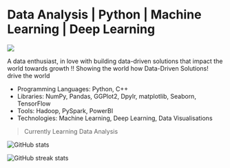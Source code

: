 
# Data Analysis | Python | Machine Learning | Deep Learning

<img src="giphy 3.webp" style="text-align:center;"></img>




A data enthusiast, in love with building data-driven solutions that impact the world towards growth !! Showing the world how Data-Driven Solutions! drive the world

- Programming Languages: Python, C++
- Libraries: NumPy, Pandas, GGPlot2, Dpylr, matplotlib, Seaborn, TensorFlow
- Tools: Hadoop, PySpark, PowerBI
- Technologies: Machine Learning, Deep Learning, Data Visualisations

> Currently Learning Data Analysis

![GitHub stats](https://github-readme-stats.vercel.app/api?username=shivansh5059&show_icons=true&count_private=true)  

![GitHub streak stats](https://streak-stats.demolab.com/?user=shivansh5059)  
